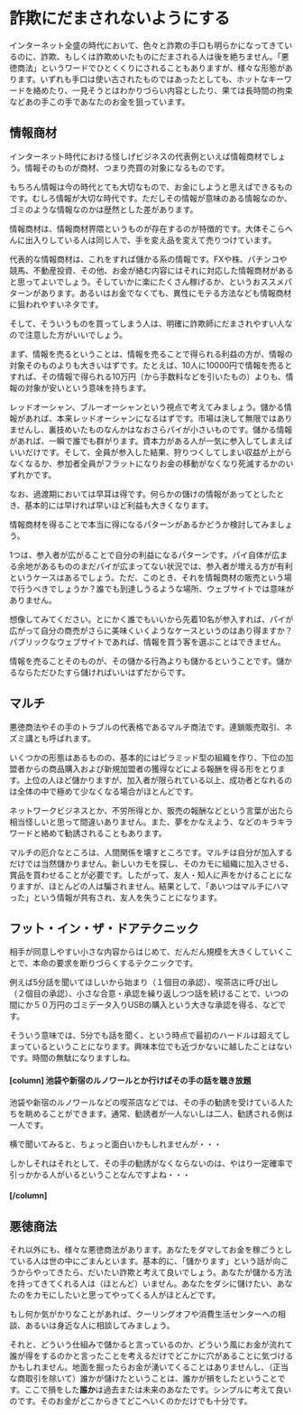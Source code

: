 <!-- たぶん、この章は要らない予感。一応コミットだけしとく -->

# 詐欺にだまされないようにする

インターネット全盛の時代において、色々と詐欺の手口も明らかになってきているのに、詐欺、もしくは詐欺めいたものにだまされる人は後を絶ちません。「悪徳商法」というワードでひとくくりにされることもありますが、様々な形態があります。いずれも手口は使い古されたものではあったとしても、ホットなキーワードを絡めたり、一見そうとはわかりづらい内容としたり、果ては長時間の拘束などあの手この手であなたのお金を狙っています。

## 情報商材

インターネット時代における怪しげビジネスの代表例といえば情報商材でしょう。情報そのものが商材、つまり売買の対象になるものです。

もちろん情報は今の時代とても大切なもので、お金にしようと思えばできるものです。むしろ情報が大切な時代です。ただしその情報が意味のある情報なのか、ゴミのような情報なのかは歴然とした差があります。

情報商材は、情報商材界隈というものが存在するのが特徴的です。大体そこらへんに出入りしている人は同じ人で、手を変え品を変えて売りつけています。

代表的な情報商材は、これをすれば儲かる系の情報です。FXや株、パチンコや競馬、不動産投資、その他、お金が絡む内容にはそれに対応した情報商材があると思ってよいでしょう。そしていかに楽にたくさん稼げるか、というおススメパターンがあります。あるいはお金でなくても、異性にモテる方法なども情報商材に狙われやすいネタです。

そして、そういうものを買ってしまう人は、明確に詐欺師にだまされやすい人なので注意した方がいいでしょう。

まず、情報を売るということは、情報を売ることで得られる利益の方が、情報の対象そのものよりも大きいはずです。たとえば、10人に10000円で情報を売るとすれば、その情報で得られる10万円（から手数料などを引いたもの）よりも、情報の対象が安いという意味を持ちます。

レッドオーシャン、ブルーオーシャンという視点で考えてみましょう。儲かる情報があれば、本来レッドオーシャンになるはずです。市場は決して無限ではありませんし、裏技めいたものなんかはなおさらパイが小さいものです。儲かる情報があれば、一瞬で誰でも群がります。資本力がある人が一気に参入してしまえばいいだけです。そして、全員が参入した結果、狩りつくしてしまい収益が上がらなくなるか、参加者全員がフラットになりお金の移動がなくなり死滅するかのいずれかです。

なお、過渡期においては早耳は得です。何らかの儲けの情報があってとしたとき、基本的には早ければ早いほど利益も大きくなります。




情報商材を得ることで本当に得になるパターンがあるかどうか検討してみましょう。

1つは、参入者が広がることで自分の利益になるパターンです。パイ自体が広まる余地があるもののまだパイが広まってない状況では、参入者が増える方が有利というケースはあるでしょう。ただ、このとき、それを情報商材の販売という場で行うべきでしょうか？誰でも到達しうるような場所、ウェブサイトでは意味がありません。

想像してみてください。とにかく誰でもいいから先着10名が参入すれば、パイが広がって自分の商売がさらに美味くいくようなケースというのはあり得ますか？パブリックなウェブサイトであれば、情報を買う客を選ぶことはできません。





情報を売ることそのものが、その儲かる行為よりも儲かるということです。儲かるならただひたすら儲ければいいはずだからです。






## マルチ
悪徳商法やその手のトラブルの代表格であるマルチ商法です。連鎖販売取引、ネズミ講とも呼ばれます。

いくつかの形態はあるものの、基本的にはピラミッド型の組織を作り、下位の加盟者からの商品購入および新規加盟者の獲得などによる報酬を得る形をとります。上位の人ほど儲かりますが、加入者が限られている以上、成功者となれるのは全体の中で極めて少なくなる場合がほとんどです。

ネットワークビジネスとか、不労所得とか、販売の報酬などという言葉が出たら相当怪しいと思って間違いありません。また、夢をかなえよう、などのキラキラワードと絡めて勧誘されることもあります。

マルチの厄介なところは、人間関係を壊すところです。マルチは自分が加入するだけでは当然儲かりません。新しいカモを探し、そのカモに組織に加入させる、賞品を買わせることが必要です。したがって、友人・知人に声をかけることになりますが、ほとんどの人は騙されません。結果として、「あいつはマルチにハマった」という情報が共有され、友人を失うことになります。

## フット・イン・ザ・ドアテクニック
相手が同意しやすい小さな内容からはじめて、だんだん規模を大きくしていくことで、本命の要求を断りづらくするテクニックです。

例えば5分話を聞いてほしいから始まり（１個目の承認）、喫茶店に呼び出し（２個目の承認）、小さな合意・承認を繰り返しつつ話を続けることで、いつの間にか５０万円のゴミデータ入りUSBの購入という大きな承認を得る、などです。

そういう意味では、5分でも話を聞く、という時点で最初のハードルは超えてしまっているということになります。興味本位でも近づかないに越したことはないです。時間の無駄になりますしね。

#### [column] 池袋や新宿のルノワールとか行けばその手の話を聴き放題
池袋や新宿のルノワールなどの喫茶店などでは、その手の勧誘を受けている人たちを眺めることができます。通常、勧誘者が一人ないしは二人、勧誘される側は一人です。

横で聞いてみると、ちょっと面白いかもしれませんが・・・

しかしそれはそれとして、その手の勧誘がなくならないのは、やはり一定確率で引っかかる人がいるということなんですよね・・・
#### [/column]

## 悪徳商法
それ以外にも、様々な悪徳商法があります。あなたをダマしてお金を稼ごうとしている人は世の中にごまんといます。基本的に、「儲かります」という話が向こうからやってきたら、だいたい詐欺と考えて良いでしょう。あなたが儲かる方法を持ってきてくれる人は（ほとんど）いません。あなたをダシに儲けたい、あなたのをカモにしたいと思ってやってくる人がほとんどです。

もし何か気がかりなことがあれば、クーリングオフや消費生活センターへの相談、あるいは身近な人に相談してみましょう。

それと、どういう仕組みで儲かると言っているのか、どういう風にお金が流れて誰が得をするのかと言ったことを考えるだけでどこかに穴があることに気づけるかもしれません。地面を掘ったらお金が湧いてくることはありませんし、（正当な商取引を除いて）誰かが儲けたということは、誰かが損をしたということです。ここで損をした**誰か**は過去または未来のあなたです。シンプルに考えて良いのです。そのお金がどこからきてどこへいくのかだけでも十分です。